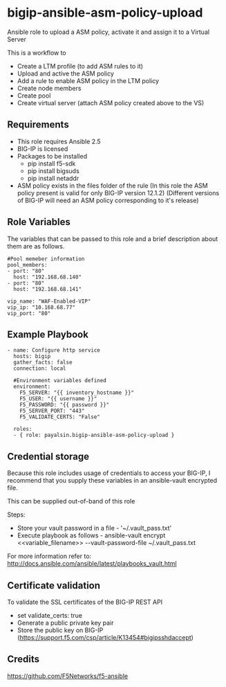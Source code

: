 # bigip-ansible-asm-policy-upload
Ansible role to upload a ASM policy, activate it and assign it to a Virtual Server

This is a workflow to
* Create a LTM profile (to add ASM rules to it)
* Upload and active the ASM policy
* Add a rule to enable ASM policy in the LTM policy
* Create node members
* Create pool
* Create virtual server (attach ASM policy created above to the VS)
   
## Requirements
* This role requires Ansible 2.5
* BIG-IP is licensed
* Packages to be installed
  - pip install f5-sdk
  - pip install bigsuds
  - pip install netaddr
* ASM policy exists in the files folder of the rule
 (In this role the ASM policy present is valid for only BIG-IP version 12.1.2)
 (Different versions of BIG-IP will need an ASM policy corresponding to it's release) 

## Role Variables
The variables that can be passed to this role and a brief description about them are as follows.

```
#Pool memeber information
pool_members:
- port: "80"
  host: "192.168.68.140"
- port: "80"
  host: "192.168.68.141"
  
vip_name: "WAF-Enabled-VIP"
vip_ip: "10.168.68.77"
vip_port: "80"
```

## Example Playbook
```
- name: Configure http service
  hosts: bigip
  gather_facts: false
  connection: local
    
  #Environment variables defined
  environment:
    F5_SERVER: "{{ inventory_hostname }}"
    F5_USER: "{{ username }}"
    F5_PASSWORD: "{{ password }}"
    F5_SERVER_PORT: "443"
    F5_VALIDATE_CERTS: "False"
    
  roles:
  - { role: payalsin.bigip-ansible-asm-policy-upload }

```

## Credential storage

Because this role includes usage of credentials to access your BIG-IP, I recommend that you supply these variables in an ansible-vault encrypted file.

This can be supplied out-of-band of this role

Steps:
- Store your vault password in a file - '~/.vault_pass.txt'
- Execute playbook as follows - ansible-vault encrypt <<variable_filename>> --vault-password-file ~/.vault_pass.txt

For more information refer to: http://docs.ansible.com/ansible/latest/playbooks_vault.html

## Certificate validation
To validate the SSL certificates of the BIG-IP REST API
- set validate_certs: true
- Generate a public private key pair
- Store the public key on BIG-IP (https://support.f5.com/csp/article/K13454#bigipsshdaccept)

## Credits
https://github.com/F5Networks/f5-ansible
